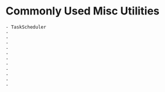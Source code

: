 # Commonly Used Misc Utilities

    - TaskScheduler
    - 
    - 
    - 
    - 
    - 
    - 
    - 
    - 
    - 
    - 
    - 
